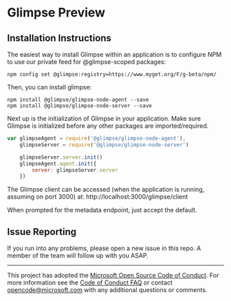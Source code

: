 # Glimpse Preview

## Installation Instructions

The easiest way to install Glimpse within an application is to configure NPM to use our private feed for @glimpse-scoped packages:

```
npm config set @glimpse:registry=https://www.myget.org/F/g-beta/npm/
```

Then, you can install glimpse:

```
npm install @glimpse/glimpse-node-agent --save
npm install @glimpse/glimpse-node-server --save
```

Next up is the initialization of Glimpse in your application. Make sure Glimpse is initialized before any other packages are imported/required.

```javascript
var glimpseAgent = require('@glimpse/glimpse-node-agent'),
    glimpseServer = require('@glimpse/glimpse-node-server')

    glimpseServer.server.init()
    glimpseAgent.agent.init({
        server: glimpseServer.server
    })
```

The Glimpse client can be accessed (when the application is running, assuming on port 3000) at: http://localhost:3000/glimpse/client

When prompted for the metadata endpoint, just accept the default.

## Issue Reporting

If you run into any problems, please open a new issue in this repo. A member of the team will follow up with you ASAP.

---

This project has adopted the [Microsoft Open Source Code of Conduct](https://opensource.microsoft.com/codeofconduct/). For more information see the [Code of Conduct FAQ](https://opensource.microsoft.com/codeofconduct/faq/) or contact [opencode@microsoft.com](mailto:opencode@microsoft.com) with any additional questions or comments.
